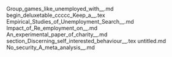 Group_games_like_unemployed_with__.md
begin_deluxetable_ccccc_Keep_a__.tex
Empirical_Studies_of_Unemployment_Search__.md
Impact_of_Re_employment_on__.md
An_experimental_paper_of_charity__.md
section_Discerning_self_interested_behaviour__.tex
untitled.md
No_security_A_meta_analysis__.md